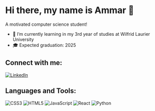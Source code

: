 # Hi there, my name is Ammar 👋

A motivated computer science student!

- 🌱 I’m currently learning in my 3rd year of studies at Wilfrid Laurier University
- 🎓 Expected graduation: 2025

## Connect with me:
[![LinkedIn](https://img.shields.io/badge/LinkedIn-0077B5?style=for-the-badge&logo=linkedin&logoColor=white)](https://www.linkedin.com/in/ammar-ogeil-32723225a/)

## Languages and Tools:
![CSS3](https://img.shields.io/badge/-CSS3-1572B6?style=flat-square&logo=css3)
![HTML5](https://img.shields.io/badge/-HTML5-E34F26?style=flat-square&logo=html5&logoColor=white)
![JavaScript](https://img.shields.io/badge/-JavaScript-F7DF1E?style=flat-square&logo=javascript&logoColor=black)
![React](https://img.shields.io/badge/-React-61DAFB?style=flat-square&logo=react&logoColor=black)
![Python](https://img.shields.io/badge/Python-3.8-blue)
<!-- Repeat for other languages and tools -->

